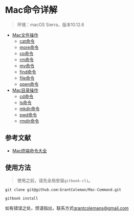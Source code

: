 # Mac命令详解

> 环境：macOS Sierra，版本10.12.6

* [Mac文件操作](Mac文件操作.md)
  * [cat命令](Mac文件操作/cat.md)
  * [more命令](Mac文件操作/more.md)
  * [cp命令](Mac文件操作/cp.md)
  * [rm命令](Mac文件操作/rm.md)
  * [mv命令](Mac文件操作/mv.md)
  * [find命令](Mac文件操作/find.md)
  * [file命令](Mac文件操作/file.md)
  * [open命令](Mac文件操作/open.md)
* [Mac目录操作](Mac目录操作.md)
  * [cd命令](Mac目录操作/cd.md)
  * [ls命令](Mac目录操作/ls.md)
  * [mkdir命令](Mac目录操作/mkdir.md)
  * [pwd命令](Mac目录操作/pwd.md)
  * [rmdir命令](Mac目录操作/rmdir.md)

## 参考文献

* [Mac终端命令大全](http://www.jianshu.com/p/3291de46f3ff)

## 使用方法

> 使用之前，请先全局安装`gitbook-cli`。

```git
git clone git@github.com:GrantColeman/Mac-Command.git

gitbook install
```

如有错误之处，烦请指出，联系方式<grantcolemans@gmail.com>